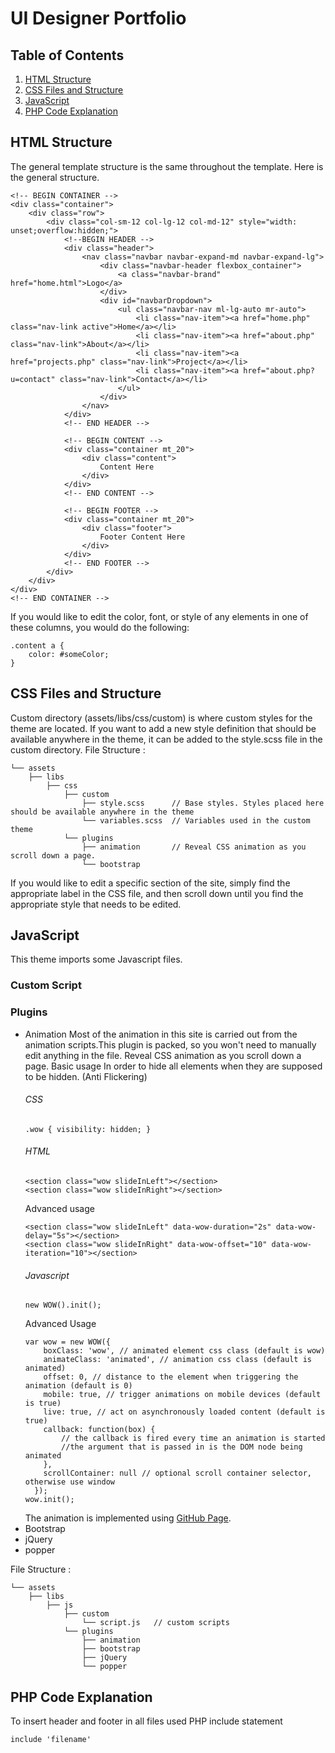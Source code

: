 # UI Designer Portfolio
## Table of Contents
1. [HTML Structure](#html-structure)
2. [CSS Files and Structure](#css-files-and-structure)
3. [JavaScript](#javascript)
4. [PHP Code Explanation](php-ccode-explanation)

## HTML Structure
The general template structure is the same throughout the template. Here is the general structure.
```
<!-- BEGIN CONTAINER -->
<div class="container">
    <div class="row">
        <div class="col-sm-12 col-lg-12 col-md-12" style="width: unset;overflow:hidden;">
            <!--BEGIN HEADER -->
            <div class="header">
                <nav class="navbar navbar-expand-md navbar-expand-lg">
                    <div class="navbar-header flexbox_container">
                        <a class="navbar-brand" href="home.html">Logo</a>
                    </div>
                    <div id="navbarDropdown">
                        <ul class="navbar-nav ml-lg-auto mr-auto">
                            <li class="nav-item"><a href="home.php" class="nav-link active">Home</a></li>
                            <li class="nav-item"><a href="about.php" class="nav-link">About</a></li>
                            <li class="nav-item"><a href="projects.php" class="nav-link">Project</a></li>
                            <li class="nav-item"><a href="about.php?u=contact" class="nav-link">Contact</a></li>
                        </ul>
                    </div>
                </nav>
            </div>
            <!-- END HEADER -->

            <!-- BEGIN CONTENT -->
            <div class="container mt_20">
                <div class="content">
                    Content Here
                </div>
            </div>
            <!-- END CONTENT -->

            <!-- BEGIN FOOTER -->
            <div class="container mt_20">
                <div class="footer">
                    Footer Content Here
                </div>
            </div>
            <!-- END FOOTER -->
        </div>
    </div>
</div>
<!-- END CONTAINER -->
```
If you would like to edit the color, font, or style of any elements in one of these columns, you would do the following:
```
.content a {
    color: #someColor;
} 
```
## CSS Files and Structure
Custom directory (assets/libs/css/custom) is where custom styles for the theme are located. If you want to add a new style definition that should be available anywhere in the theme, it can be added to the style.scss file in the custom directory.
File Structure :
```
└── assets
    ├── libs                 
        ├── css
            ├── custom
                ├── style.scss  	// Base styles. Styles placed here should be available anywhere in the theme 
                └── variables.scss	// Variables used in the custom theme
            └── plugins 
                ├── animation       // Reveal CSS animation as you scroll down a page.     
                └── bootstrap            
```
If you would like to edit a specific section of the site, simply find the appropriate label in the CSS file, and then scroll down until you find the appropriate style that needs to be edited.

## JavaScript
This theme imports some Javascript files.
### Custom Script
### Plugins
* Animation
    Most of the animation in this site is carried out from the animation scripts.This plugin is packed, so you won't need to manually edit anything in the file.
    Reveal CSS animation as you scroll down a page.
    Basic usage In order to hide all elements when they are supposed to be hidden. (Anti Flickering)
    ###### CSS
    ```
    .wow { visibility: hidden; }
    ```
    ###### HTML
    ```
    <section class="wow slideInLeft"></section>
    <section class="wow slideInRight"></section>
    ```
    Advanced usage
    ```
    <section class="wow slideInLeft" data-wow-duration="2s" data-wow-delay="5s"></section>
    <section class="wow slideInRight" data-wow-offset="10" data-wow-iteration="10"></section>
    ```
    ###### Javascript
    ```
    new WOW().init();
    ```
    Advanced Usage 
    ```
    var wow = new WOW({
        boxClass: 'wow', // animated element css class (default is wow) 
        animateClass: 'animated', // animation css class (default is animated)
        offset: 0, // distance to the element when triggering the animation (default is 0) 
        mobile: true, // trigger animations on mobile devices (default is true) 
        live: true, // act on asynchronously loaded content (default is true)
        callback: function(box) { 
            // the callback is fired every time an animation is started 
            //the argument that is passed in is the DOM node being animated
        }, 
        scrollContainer: null // optional scroll container selector, otherwise use window 
      }); 
    wow.init();
    ```
    The animation is implemented using [GitHub Page](https://github.com/matthieua/WOW).
* Bootstrap
* jQuery
* popper

File Structure :
```
└── assets
    ├── libs                 
        ├── js
            ├── custom 
                └── script.js	// custom scripts
            └── plugins 
                ├── animation      
                ├── bootstrap     
                ├── jQuery   
                └── popper  
```

## PHP Code Explanation
To insert header and footer in all files used PHP include statement
```
include 'filename'
```


